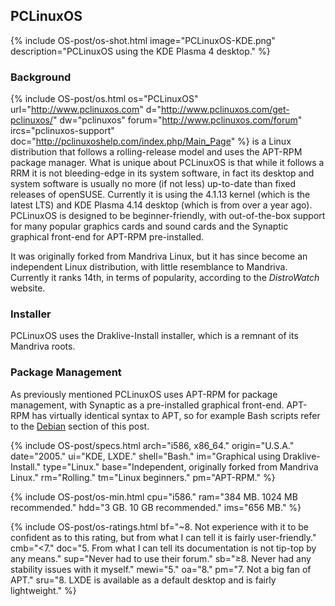 ## PCLinuxOS
{% include OS-post/os-shot.html image="PCLinuxOS-KDE.png" description="PCLinuxOS using the KDE Plasma 4 desktop." %}

### Background
{% include OS-post/os.html os="PCLinuxOS" url="http://www.pclinuxos.com" d="http://www.pclinuxos.com/get-pclinuxos/" dw="pclinuxos" forum="http://www.pclinuxos.com/forum" ircs="pclinuxos-support" doc="http://pclinuxoshelp.com/index.php/Main_Page" %} is a Linux distribution that follows a rolling-release model and uses the APT-RPM package manager. What is unique about PCLinuxOS is that while it follows a RRM it is not bleeding-edge in its system software, in fact its desktop and system software is usually no more (if not less) up-to-date than fixed releases of openSUSE. Currently it is using the 4.1.13 kernel (which is the latest LTS) and KDE Plasma 4.14 desktop (which is from over a year ago). PCLinuxOS is designed to be beginner-friendly, with out-of-the-box support for many popular graphics cards and sound cards and the Synaptic graphical front-end for APT-RPM pre-installed.

It was originally forked from Mandriva Linux, but it has since become an independent Linux distribution, with little resemblance to Mandriva. Currently it ranks 14th, in terms of popularity, according to the *DistroWatch* website.

### Installer
PCLinuxOS uses the Draklive-Install installer, which is a remnant of its Mandriva roots.

### Package Management
As previously mentioned PCLinuxOS uses APT-RPM for package management, with Synaptic as a pre-installed graphical front-end. APT-RPM has virtually identical syntax to APT, so for example Bash scripts refer to the [Debian](#debian) section of this post.

{% include OS-post/specs.html arch="i586, x86_64." origin="U.S.A." date="2005." ui="KDE, LXDE." shell="Bash." im="Graphical using Draklive-Install." type="Linux." base="Independent, originally forked from Mandriva Linux." rm="Rolling." tm="Linux beginners." pm="APT-RPM." %}

{% include OS-post/os-min.html cpu="i586." ram="384 MB. 1024 MB recommended." hdd="3 GB. 10 GB recommended." ims="656 MB." %}

{% include OS-post/os-ratings.html bf="~8. Not experience with it to be confident as to this rating, but from what I can tell it is fairly user-friendly." cmb="&lt;7." doc="5. From what I can tell its documentation is not tip-top by any means." sup="Never had to use their forum." sb="&geq;8. Never had any stability issues with it myself." mewi="5." oa="8." pm="7. Not a big fan of APT." sru="8. LXDE is available as a default desktop and is fairly lightweight." %}
